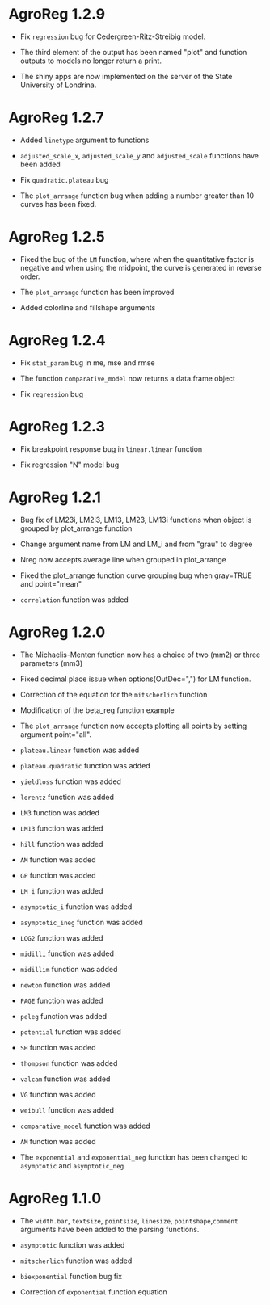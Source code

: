 # AgroReg 1.2.9

* Fix `regression` bug for Cedergreen-Ritz-Streibig model.

* The third element of the output has been named "plot" and function outputs to models no longer return a print.

* The shiny apps are now implemented on the server of the State University of Londrina.



# AgroReg 1.2.7

* Added `linetype` argument to functions

* `adjusted_scale_x`, `adjusted_scale_y` and `adjusted_scale` functions have been added

* Fix `quadratic.plateau` bug  

* The `plot_arrange` function bug when adding a number greater than 10 curves has been fixed.

# AgroReg 1.2.5

* Fixed the bug of the `LM` function, where when the quantitative factor is negative and when using the midpoint, the curve is generated in reverse order.

* The `plot_arrange` function has been improved

* Added colorline and fillshape arguments

# AgroReg 1.2.4

* Fix `stat_param` bug in me, mse and rmse

* The function `comparative_model` now returns a data.frame object

* Fix `regression` bug  

# AgroReg 1.2.3

* Fix breakpoint response bug in `linear.linear` function

* Fix regression "N" model bug  

# AgroReg 1.2.1

* Bug fix of LM23i, LM2i3, LM13, LM23, LM13i functions when object is grouped by plot_arrange function

* Change argument name from LM and LM_i and from "grau" to degree

* Nreg now accepts average line when grouped in plot_arrange

* Fixed the plot_arrange function curve grouping bug when gray=TRUE and point="mean" 

* `correlation` function was added

# AgroReg 1.2.0

* The Michaelis-Menten function now has a choice of two (mm2) or three parameters (mm3) 

* Fixed decimal place issue when options(OutDec=",") for LM function. 

* Correction of the equation for the `mitscherlich` function 

* Modification of the beta_reg function example 

* The `plot_arrange` function now accepts plotting all points by setting argument point="all". 

* `plateau.linear` function was added

* `plateau.quadratic` function was added

* `yieldloss` function was added

* `lorentz` function was added

* `LM3` function was added

* `LM13` function was added

* `hill` function was added

* `AM` function was added

* `GP` function was added

* `LM_i` function was added

* `asymptotic_i` function was added

* `asymptotic_ineg` function was added

* `LOG2` function was added

* `midilli` function was added

* `midillim` function was added

* `newton` function was added

* `PAGE` function was added

* `peleg` function was added

* `potential` function was added

* `SH` function was added

* `thompson` function was added

* `valcam` function was added

* `VG` function was added

* `weibull` function was added

* `comparative_model` function was added

* `AM` function was added

* The `exponential` and `exponential_neg` function has been changed to `asymptotic` and `asymptotic_neg` 


# AgroReg 1.1.0

* The `width.bar`, `textsize`, `pointsize`, `linesize`, `pointshape`,`comment` arguments have been added to the parsing functions. 

* `asymptotic` function was added 

* `mitscherlich` function was added 

* `biexponential` function bug fix

* Correction of `exponential` function equation
